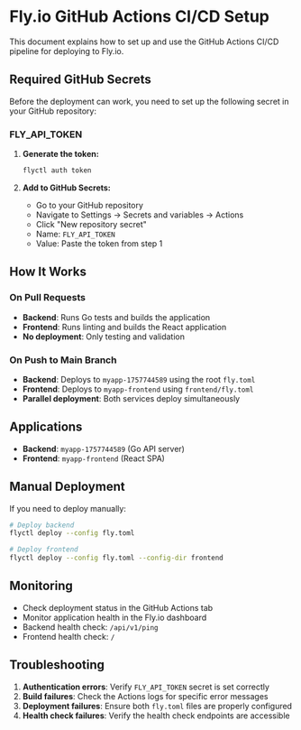 # Fly.io GitHub Actions CI/CD Setup

This document explains how to set up and use the GitHub Actions CI/CD pipeline for deploying to Fly.io.

## Required GitHub Secrets

Before the deployment can work, you need to set up the following secret in your GitHub repository:

### FLY_API_TOKEN

1. **Generate the token:**
   ```bash
   flyctl auth token
   ```

2. **Add to GitHub Secrets:**
   - Go to your GitHub repository
   - Navigate to Settings → Secrets and variables → Actions
   - Click "New repository secret"
   - Name: `FLY_API_TOKEN`
   - Value: Paste the token from step 1

## How It Works

### On Pull Requests
- **Backend**: Runs Go tests and builds the application
- **Frontend**: Runs linting and builds the React application
- **No deployment**: Only testing and validation

### On Push to Main Branch
- **Backend**: Deploys to `myapp-1757744589` using the root `fly.toml`
- **Frontend**: Deploys to `myapp-frontend` using `frontend/fly.toml`
- **Parallel deployment**: Both services deploy simultaneously

## Applications

- **Backend**: `myapp-1757744589` (Go API server)
- **Frontend**: `myapp-frontend` (React SPA)

## Manual Deployment

If you need to deploy manually:

```bash
# Deploy backend
flyctl deploy --config fly.toml

# Deploy frontend
flyctl deploy --config fly.toml --config-dir frontend
```

## Monitoring

- Check deployment status in the GitHub Actions tab
- Monitor application health in the Fly.io dashboard
- Backend health check: `/api/v1/ping`
- Frontend health check: `/`

## Troubleshooting

1. **Authentication errors**: Verify `FLY_API_TOKEN` secret is set correctly
2. **Build failures**: Check the Actions logs for specific error messages
3. **Deployment failures**: Ensure both `fly.toml` files are properly configured
4. **Health check failures**: Verify the health check endpoints are accessible
